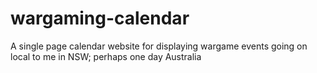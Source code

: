 # wargaming-calendar
A single page calendar website for displaying wargame events going on local to me in NSW; perhaps one day Australia
